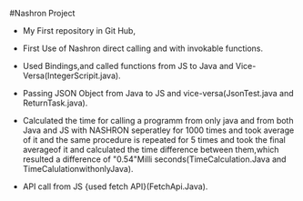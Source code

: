 #Nashron Project



* My First repository in Git Hub,

* First Use of Nashron direct calling and with invokable functions.

* Used Bindings,and called functions from JS to Java and Vice-Versa(IntegerScripit.java).

* Passing JSON Object from Java to JS and vice-versa(JsonTest.java and ReturnTask.java).

* Calculated the time for calling a programm from only java and from both Java and JS with NASHRON seperatley for 1000 times and took average of it and the same procedure is repeated for 5 times and took the final averageof it and calculated the time difference between them,which resulted a difference of "0.54"Milli seconds(TimeCalculation.Java and TimeCalulationwithonlyJava).

* API call from JS {used fetch API}(FetchApi.Java).